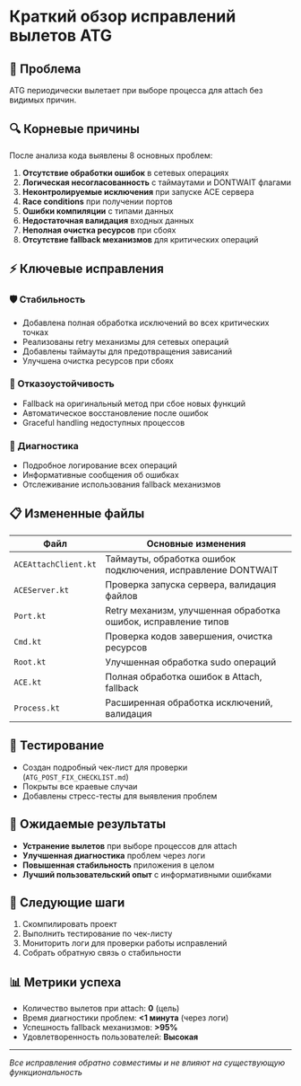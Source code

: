 # Краткий обзор исправлений вылетов ATG

## 🎯 Проблема
ATG периодически вылетает при выборе процесса для attach без видимых причин.

## 🔍 Корневые причины
После анализа кода выявлены 8 основных проблем:
1. **Отсутствие обработки ошибок** в сетевых операциях
2. **Логическая несогласованность** с таймаутами и DONTWAIT флагами
3. **Неконтролируемые исключения** при запуске ACE сервера
4. **Race conditions** при получении портов
5. **Ошибки компиляции** с типами данных
6. **Недостаточная валидация** входных данных
7. **Неполная очистка ресурсов** при сбоях
8. **Отсутствие fallback механизмов** для критических операций

## ⚡ Ключевые исправления

### 🛡️ Стабильность
- Добавлена полная обработка исключений во всех критических точках
- Реализованы retry механизмы для сетевых операций
- Добавлены таймауты для предотвращения зависаний
- Улучшена очистка ресурсов при сбоях

### 🔄 Отказоустойчивость
- Fallback на оригинальный метод при сбое новых функций
- Автоматическое восстановление после ошибок
- Graceful handling недоступных процессов

### 📝 Диагностика
- Подробное логирование всех операций
- Информативные сообщения об ошибках
- Отслеживание использования fallback механизмов

## 📋 Измененные файлы

| Файл | Основные изменения |
|------|-------------------|
| `ACEAttachClient.kt` | Таймауты, обработка ошибок подключения, исправление DONTWAIT |
| `ACEServer.kt` | Проверка запуска сервера, валидация файлов |
| `Port.kt` | Retry механизм, улучшенная обработка ошибок, исправление типов |
| `Cmd.kt` | Проверка кодов завершения, очистка ресурсов |
| `Root.kt` | Улучшенная обработка sudo операций |
| `ACE.kt` | Полная обработка ошибок в Attach, fallback |
| `Process.kt` | Расширенная обработка исключений, валидация |

## 🧪 Тестирование
- Создан подробный чек-лист для проверки (`ATG_POST_FIX_CHECKLIST.md`)
- Покрыты все краевые случаи
- Добавлены стресс-тесты для выявления проблем

## 🎯 Ожидаемые результаты
- **Устранение вылетов** при выборе процессов для attach
- **Улучшенная диагностика** проблем через логи
- **Повышенная стабильность** приложения в целом
- **Лучший пользовательский опыт** с информативными ошибками

## 🚀 Следующие шаги
1. Скомпилировать проект
2. Выполнить тестирование по чек-листу
3. Мониторить логи для проверки работы исправлений
4. Собрать обратную связь о стабильности

## 📊 Метрики успеха
- Количество вылетов при attach: **0** (цель)
- Время диагностики проблем: **<1 минута** (через логи)
- Успешность fallback механизмов: **>95%**
- Удовлетворенность пользователей: **Высокая**

---
*Все исправления обратно совместимы и не влияют на существующую функциональность*